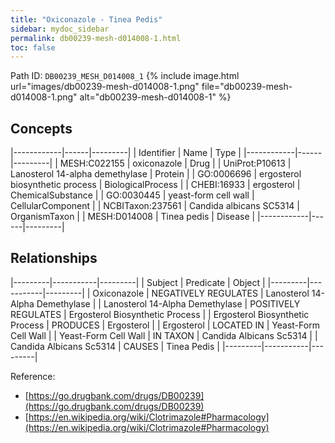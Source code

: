 ```yaml
---
title: "Oxiconazole - Tinea Pedis"
sidebar: mydoc_sidebar
permalink: db00239-mesh-d014008-1.html
toc: false 
---
```



Path ID: `DB00239_MESH_D014008_1`
{% include image.html url="images/db00239-mesh-d014008-1.png" file="db00239-mesh-d014008-1.png" alt="db00239-mesh-d014008-1" %}

## Concepts

|------------|------|---------|
| Identifier | Name | Type    |
|------------|------|---------|
| MESH:C022155 | oxiconazole | Drug |
| UniProt:P10613 | Lanosterol 14-alpha demethylase | Protein |
| GO:0006696 | ergosterol biosynthetic process | BiologicalProcess |
| CHEBI:16933 | ergosterol | ChemicalSubstance |
| GO:0030445 | yeast-form cell wall | CellularComponent |
| NCBITaxon:237561 | Candida albicans SC5314 | OrganismTaxon |
| MESH:D014008 | Tinea pedis | Disease |
|------------|------|---------|

## Relationships

|---------|-----------|---------|
| Subject | Predicate | Object  |
|---------|-----------|---------|
| Oxiconazole | NEGATIVELY REGULATES | Lanosterol 14-Alpha Demethylase |
| Lanosterol 14-Alpha Demethylase | POSITIVELY REGULATES | Ergosterol Biosynthetic Process |
| Ergosterol Biosynthetic Process | PRODUCES | Ergosterol |
| Ergosterol | LOCATED IN | Yeast-Form Cell Wall |
| Yeast-Form Cell Wall | IN TAXON | Candida Albicans Sc5314 |
| Candida Albicans Sc5314 | CAUSES | Tinea Pedis |
|---------|-----------|---------|

Reference: 
  - [https://go.drugbank.com/drugs/DB00239](https://go.drugbank.com/drugs/DB00239)
  - [https://en.wikipedia.org/wiki/Clotrimazole#Pharmacology](https://en.wikipedia.org/wiki/Clotrimazole#Pharmacology)
